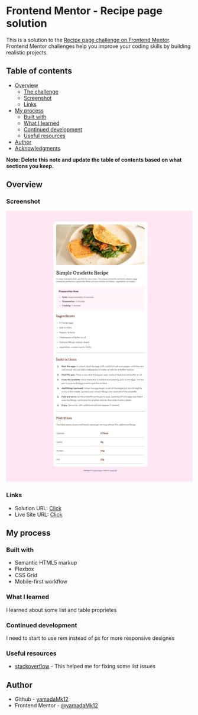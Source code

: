 # Frontend Mentor - Recipe page solution

This is a solution to the [Recipe page challenge on Frontend Mentor](https://www.frontendmentor.io/challenges/recipe-page-KiTsR8QQKm). Frontend Mentor challenges help you improve your coding skills by building realistic projects. 

## Table of contents

- [Overview](#overview)
  - [The challenge](#the-challenge)
  - [Screenshot](#screenshot)
  - [Links](#links)
- [My process](#my-process)
  - [Built with](#built-with)
  - [What I learned](#what-i-learned)
  - [Continued development](#continued-development)
  - [Useful resources](#useful-resources)
- [Author](#author)
- [Acknowledgments](#acknowledgments)

**Note: Delete this note and update the table of contents based on what sections you keep.**

## Overview

### Screenshot

![](./screenshot.jpeg)


### Links

- Solution URL: [Click](https://github.com/yamadaMk12/recipe-page)
- Live Site URL: [Click](https://yamadamk12.github.io/recipe-page/)

## My process

### Built with

- Semantic HTML5 markup
- Flexbox
- CSS Grid
- Mobile-first workflow

### What I learned

I learned about some list and table proprietes

### Continued development

I need to start to use rem instead of px for more responsive designes

### Useful resources

- [stackoverflow](https://stackoverflow.com/) - This helped me for fixing some list issues

## Author

- Github - [yamadaMk12](https://github.com/yamadaMk12)
- Frontend Mentor - [@yamadaMk12](https://www.frontendmentor.io/profile/yamadaMk12)